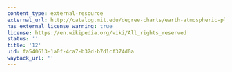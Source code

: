 ```yaml
---
content_type: external-resource
external_url: http://catalog.mit.edu/degree-charts/earth-atmospheric-planetary-sciences-course-12/
has_external_license_warning: true
license: https://en.wikipedia.org/wiki/All_rights_reserved
status: ''
title: '12'
uid: fa540613-1a0f-4ca7-b32d-b7d1cf374d0a
wayback_url: ''
---
```

